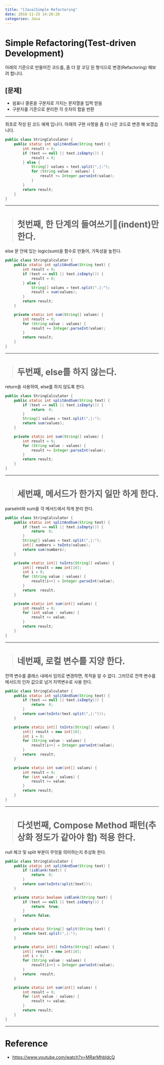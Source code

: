 ```yaml
---
title: "[Java]Simple Refactoring"
date: 2018-11-25 14:26:28
categories: Java
---
```


# Simple Refactoring(Test-driven Development)

아래의 기준으로 만들어진 코드를, 좀 더 잘 코딩 된 형식으로 변경(Refactoring) 해보려 합니다.

## [문제]

* 쉼표나 콜론을 구분자로 가지는 문자열을 입력 받음
* 구분자를 기준으로 분리한 각 숫자의 합을 반환

***

최초로 작성 된 코드 예제 입니다. 아래의 구현 사항을 좀 더 나은 코드로 변경 해 보겠습니다.

```java
public class StringCalculator {
    public static int splitAndSum(String text) {
        int result = 0;
        if (text == null || text.isEmpty()) {
            result = 0;
        } else {
            String[] values = text.split(",|:");
            for (String value : values) {
                result += Integer.parseInt(value);
            }
        }        
        return result;
    }
}
```
***

># 첫번째, 한 단계의 들여쓰기(indent)만 한다.

else 문 안에 있는 logic(sum)을 함수로 만들어, 가독성을 높힌다.


```java
public class StringCalculator {
    public static int splitAndSum(String text) {
        int result = 0;
        if (text == null || text.isEmpty()) {
            result = 0;
        } else {
            String[] values = text.split(",|:");
            result = sum(values);
        }
        return result;
    }

    private static int sum(String[] values) {
        int result = 0;
        for (String value : values) {
            result += Integer.parseInt(value);
        }
        return result;
    }
}
```
***
># 두번째, else를 하지 않는다.

return을 사용하여, else를 하지 않도록 한다.

```java
public class StringCalculator {
    public static int splitAndSum(String text) {
        if (text == null || text.isEmpty()) {
            return  0;
        }
        String[] values = text.split(",|:");
        return sum(values);
    }

    private static int sum(String[] values) {
        int result = 0;
        for (String value : values) {
            result += Integer.parseInt(value);
        }
        return result;
    }
}
```
***
># 세번째, 메서드가 한가지 일만 하게 한다.

parseInt와 sum을 각 메서드에서 하게 분리 한다.

```java
public class StringCalculator {
    public static int splitAndSum(String text) {
        if (text == null || text.isEmpty()) {
            return  0;
        }
        String[] values = text.split(",|:");
        int[] numbers = toInts(values);
        return sum(numbers);
    }

    private static int[] toInts(String[] values) {
        int[] result = new int[10];
        int i = 0;
        for (String value : values) {
            result[i++] = Integer.parseInt(value);
        }
        return  result;
    }

    private static int sum(int[] values) {
        int result = 0;
        for (int value : values) {
            result += value;
        }
        return result;
    }
}
```
***

># 네번째, 로컬 변수를 지양 한다.

전역 변수를 클래스 내에서 임의로 변경하면, 목적을 알 수 없다. 그러므로 전역 변수를 메서드의 인자 값으로 넘거 지역변수로 사용 한다.

```java
public class StringCalculator {
    public static int splitAndSum(String text) {
        if (text == null || text.isEmpty()) {
            return  0;
        }      
        return sum(toInts(text.split(",|:")));
    }

    private static int[] toInts(String[] values) {
        int[] result = new int[10];
        int i = 0;
        for (String value : values) {
            result[i++] = Integer.parseInt(value);
        }
        return  result;
    }

    private static int sum(int[] values) {
        int result = 0;
        for (int value : values) {
            result += value;
        }
        return result;
    }
}
```
***

># 다섯번째, Compose Method 패턴(추상화 정도가 같아야 함) 적용 한다.

null 체크 및 split 부분이 무엇을 의미하는지 추상화 한다.

```java
public class StringCalculator {
    public static int splitAndSum(String text) {
        if (isBlank(text)) {
            return  0;
        }
        return sum(toInts(split(text)));
    }

    private static boolean isBlank(String text) {
        if (text == null || text.isEmpty()) {
            return  true;
        }
        return false;
    }

    private static String[] split(String text) {
        return text.split(",|:");
    }

    private static int[] toInts(String[] values) {
        int[] result = new int[10];
        int i = 0;
        for (String value : values) {
            result[i++] = Integer.parseInt(value);
        }
        return  result;
    }

    private static int sum(int[] values) {
        int result = 0;
        for (int value : values) {
            result += value;
        }
        return result;
    }
}
```
___
# Reference
* https://www.youtube.com/watch?v=MRarMhbIdcQ
